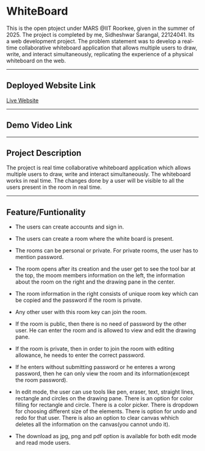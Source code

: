 ﻿# WhiteBoard
 This is the open ptoject under MARS @IIT Roorkee, given in the summer of 2025. The project is completed by me, Sidheshwar Sarangal, 22124041. Its a web development project. The problem statement was to develop a real-time collaborative whiteboard application that allows multiple users to draw, write, and interact simultaneously, replicating the experience of a physical whiteboard on the web.

---

## Deployed Website Link
[Live Website](https://white-board-git-main-sidheshwar-sarangals-projects.vercel.app/)

---

## Demo Video Link

---

## Project Description

The project is real time collaborative whiteboard application which allows multiple users to draw, write and interact simultaneously. The whiteboard works in real time. The changes done by a user will be visible to all the users present in the room in real time.

---

## Feature/Funtionality

- The users can create accounts and sign in.

- The users can create a room where the white board is present.

- The rooms can be personal or private. For private rooms, the user has to mention password.

- The room opens after its creation and the user get to see the tool bar at the top, the moom members information on the left, the information about the room on the right and the drawing pane in the center.

- The room information in the right consists of unique room key which can be copied and the password if the room is private.

- Any other user with this room key can join the room.

- If the room is public, then there is no need of password by the other user. He can enter the room and is allowed to view and edit the drawing pane.

- If the room is private, then in order to join the room with editing allowance, he needs to enter the correct password.

- If he enters without submitting password or he enteres a wrong password, then he can only view the room and its information(except the room password).

- In edit mode, the user can use tools like pen, eraser, text, straight lines, rectangle and circles on the drawing pane. There is an option for color filling for rectangle and circle. There is a color picker. There is dropdown for choosing different size of the elements. There is option for undo and redo for that user. There is also an option to clear canvas whhich deletes all the information on the canvas(you cannot undo it). 

- The download as jpg, png and pdf option is available for both edit mode and read mode users.
